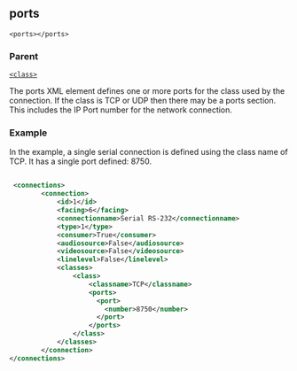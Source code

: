 ## ports

`<ports></ports>`


### Parent

[`<class>`][1]


The ports XML element defines one or more ports for the class used by the  connection. If the class is TCP or UDP then there may be a ports section.  This includes the IP Port number for the network connection.

### Example

In the example, a single serial connection is defined using the class name of TCP. It has a single port defined: 8750.

```xml

 <connections>
		<connection>
			<id>1</id>
			<facing>6</facing>
			<connectionname>Serial RS-232</connectionname>
			<type>1</type>
			<consumer>True</consumer>
			<audiosource>False</audiosource>
			<videosource>False</videosource>
			<linelevel>False</linelevel>
			<classes>
				<class>
					<classname>TCP</classname>
                    <ports>
                      <port>
                        <number>8750</number>
                      </port>
                    </ports>
				</class>
			</classes>
		</connection>
</connections>
```





[1]:	https://verbose-telegram-5004f902.pages.github.io/#connections-xml-class